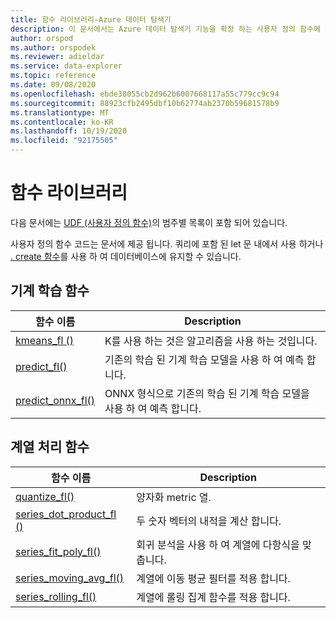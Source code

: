 ```yaml
---
title: 함수 라이브러리-Azure 데이터 탐색기
description: 이 문서에서는 Azure 데이터 탐색기 기능을 확장 하는 사용자 정의 함수에 대해 설명 합니다.
author: orspod
ms.author: orspodek
ms.reviewer: adieldar
ms.service: data-explorer
ms.topic: reference
ms.date: 09/08/2020
ms.openlocfilehash: ebde38055cb2d962b6007668117a55c779cc9c94
ms.sourcegitcommit: 88923cfb2495dbf10b62774ab2370b59681578b9
ms.translationtype: MT
ms.contentlocale: ko-KR
ms.lasthandoff: 10/19/2020
ms.locfileid: "92175505"
---
```

# <a name="functions-library"></a>함수 라이브러리

다음 문서에는 [UDF (사용자 정의 함수)](../query/functions/user-defined-functions.md)의 범주별 목록이 포함 되어 있습니다.

사용자 정의 함수 코드는 문서에 제공 됩니다.  쿼리에 포함 된 let 문 내에서 사용 하거나 [. create 함수](../management/create-function.md)를 사용 하 여 데이터베이스에 유지할 수 있습니다.

## <a name="machine-learning-functions"></a>기계 학습 함수

|함수 이름     |Description                                          |
|-------------------------|--------------------------------------------------------|
|[kmeans_fl ()](kmeans-fl.md)|K를 사용 하는 것은 알고리즘을 사용 하는 것입니다. |
|[predict_fl()](predict-fl.md)|기존의 학습 된 기계 학습 모델을 사용 하 여 예측 합니다. |
|[predict_onnx_fl()](predict-onnx-fl.md)| ONNX 형식으로 기존의 학습 된 기계 학습 모델을 사용 하 여 예측 합니다. |

## <a name="series-processing-functions"></a>계열 처리 함수

|함수 이름     |Description                                          |
|-------------------------|--------------------------------------------------------|
|[quantize_fl()](quantize-fl.md)|양자화 metric 열. |
|[series_dot_product_fl ()](series-dot-product-fl.md)|두 숫자 벡터의 내적을 계산 합니다. |
|[series_fit_poly_fl()](series-fit-poly-fl.md)|회귀 분석을 사용 하 여 계열에 다항식을 맞춥니다. |
|[series_moving_avg_fl()](series-moving-avg-fl.md)|계열에 이동 평균 필터를 적용 합니다. |
|[series_rolling_fl()](series-rolling-fl.md)|계열에 롤링 집계 함수를 적용 합니다. |
